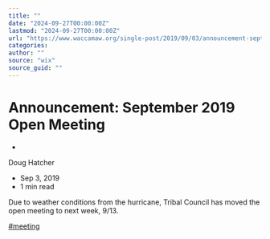 ```yaml
---
title: ""
date: "2024-09-27T00:00:00Z"
lastmod: "2024-09-27T00:00:00Z"
url: "https://www.waccamaw.org/single-post/2019/09/03/announcement-september-2019-open-meeting"
categories:
author: ""
source: "wix"
source_guid: ""
---
```


# Announcement: September 2019 Open Meeting

-

Doug Hatcher
- Sep 3, 2019
- 1 min read

Due to weather conditions from the hurricane, Tribal Council has moved the open meeting to next week, 9/13.

[#meeting](https://www.waccamaw.org/updates/hashtags/meeting)

